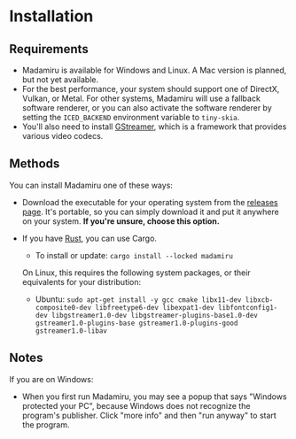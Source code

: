 # Installation
## Requirements
* Madamiru is available for Windows and Linux.
  A Mac version is planned, but not yet available.
* For the best performance, your system should support one of DirectX, Vulkan, or Metal.
  For other systems, Madamiru will use a fallback software renderer,
  or you can also activate the software renderer by setting the `ICED_BACKEND` environment variable to `tiny-skia`.
* You'll also need to install [GStreamer](https://gstreamer.freedesktop.org/download),
  which is a framework that provides various video codecs.

## Methods
You can install Madamiru one of these ways:

* Download the executable for your operating system from the
  [releases page](https://github.com/mtkennerly/madamiru/releases).
  It's portable, so you can simply download it and put it anywhere on your system.
  **If you're unsure, choose this option.**

<!--
* On Windows, you can use [Winget](https://github.com/microsoft/winget-cli).

  * To install: `winget install -e --id mtkennerly.madamiru`
  * To update: `winget upgrade -e --id mtkennerly.madamiru`

* On Windows, you can use [Scoop](https://scoop.sh).

  * To install: `scoop bucket add extras && scoop install madamiru`
  * To update: `scoop update && scoop update madamiru`

* For Linux, Madamiru is available on [Flathub](https://flathub.org/apps/details/com.mtkennerly.madamiru).
  Note that it has limited file system access by default (`~` and `/run/media`).
  If you'd like to enable broader access, [see here](https://github.com/flathub/com.mtkennerly.madamiru/blob/master/README.md).
-->

* If you have [Rust](https://www.rust-lang.org), you can use Cargo.

  * To install or update: `cargo install --locked madamiru`

  On Linux, this requires the following system packages, or their equivalents
  for your distribution:

  * Ubuntu: `sudo apt-get install -y gcc cmake libx11-dev libxcb-composite0-dev libfreetype6-dev libexpat1-dev libfontconfig1-dev libgstreamer1.0-dev libgstreamer-plugins-base1.0-dev gstreamer1.0-plugins-base gstreamer1.0-plugins-good gstreamer1.0-libav`

## Notes
If you are on Windows:

* When you first run Madamiru, you may see a popup that says
  "Windows protected your PC",
  because Windows does not recognize the program's publisher.
  Click "more info" and then "run anyway" to start the program.

<!--
If you are on Mac:

* When you first run Madamiru, you may see a popup that says
  "Madamiru can't be opened because it is from an unidentified developer".
  To allow Madamiru to run, please refer to [this article](https://support.apple.com/en-us/102445),
  specifically the section on `If you want to open an app [...] from an unidentified developer`.
-->
